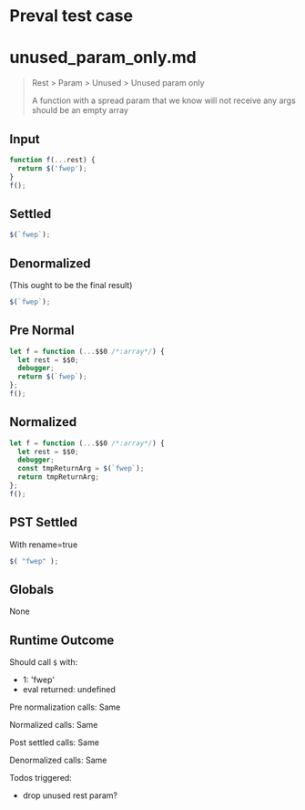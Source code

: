 # Preval test case

# unused_param_only.md

> Rest > Param > Unused > Unused param only
>
> A function with a spread param that we know will not receive any args should be an empty array

## Input

`````js filename=intro
function f(...rest) {
  return $('fwep');
}
f();
`````

## Settled


`````js filename=intro
$(`fwep`);
`````

## Denormalized
(This ought to be the final result)

`````js filename=intro
$(`fwep`);
`````

## Pre Normal


`````js filename=intro
let f = function (...$$0 /*:array*/) {
  let rest = $$0;
  debugger;
  return $(`fwep`);
};
f();
`````

## Normalized


`````js filename=intro
let f = function (...$$0 /*:array*/) {
  let rest = $$0;
  debugger;
  const tmpReturnArg = $(`fwep`);
  return tmpReturnArg;
};
f();
`````

## PST Settled
With rename=true

`````js filename=intro
$( "fwep" );
`````

## Globals

None

## Runtime Outcome

Should call `$` with:
 - 1: 'fwep'
 - eval returned: undefined

Pre normalization calls: Same

Normalized calls: Same

Post settled calls: Same

Denormalized calls: Same

Todos triggered:
- drop unused rest param?